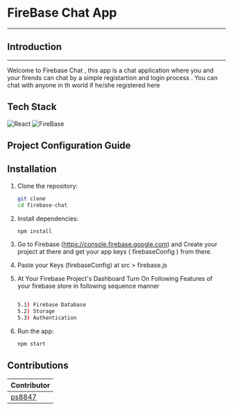 # FireBase Chat App
---
## Introduction
---
Welcome to Firebase Chat , this app is a chat application where you and your firends can chat by a simple registartion and login process . You can chat with anyone in th world if he/she registered here

## Tech Stack

![React](https://img.shields.io/badge/-React-blue) ![FireBase](https://img.shields.io/badge/-Firebase-yellow)
## Project Configuration Guide

## Installation

1.  Clone the repository:
    ```bash
    git clone 
    cd firebase-chat
    ```
2.  Install dependencies:
    ```bash
    npm install
    ```

3. Go to Firebase (https://console.firebase.google.com) and Create your project at there and get your app keys ( firebaseConfig ) from there.
4. Paste your Keys (firebaseConfig) at src > firebase.js
5. At Your Firebase Project's Dashboard Turn On Following Features of your firebase store in following sequence manner

    ````bash

   5.1) Firebase Database
   5.2) Storage
   5.3) Authentication

    ````

6.  Run the app:

    ```bash
    npm start
    ```

## Contributions

| Contributor                                           |
| ----------------------------------------------------- |
| [ps8847](https://github.com/ps8847)             |

